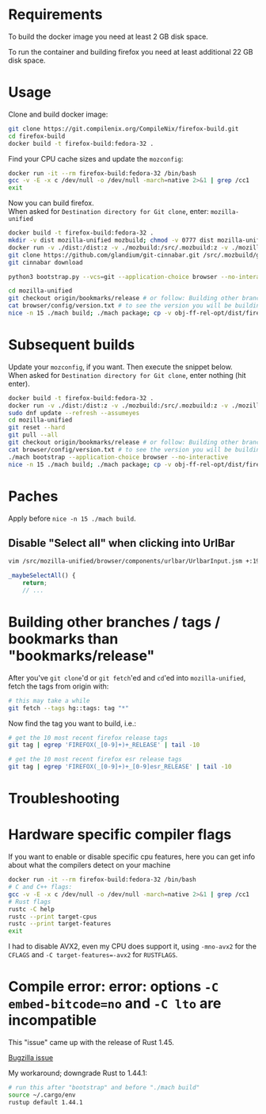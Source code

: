 # Requirements
To build the docker image you need at least 2 GB disk space.

To run the container and building firefox you need at least additional 22 GB disk space.

# Usage

Clone and build docker image:

```sh
git clone https://git.compilenix.org/CompileNix/firefox-build.git
cd firefox-build
docker build -t firefox-build:fedora-32 .
```

Find your CPU cache sizes and update the `mozconfig`:

```sh
docker run -it --rm firefox-build:fedora-32 /bin/bash
gcc -v -E -x c /dev/null -o /dev/null -march=native 2>&1 | grep /cc1
exit
```

Now you can build firefox. \
When asked for `Destination directory for Git clone`, enter: `mozilla-unified`

```sh
docker build -t firefox-build:fedora-32 .
mkdir -v dist mozilla-unified mozbuild; chmod -v 0777 dist mozilla-unified mozbuild
docker run -v ./dist:/dist:z -v ./mozbuild:/src/.mozbuild:z -v ./mozilla-unified:/src/mozilla-unified:z -v ./mozconfig:/src/mozconfig -it --rm firefox-build:fedora-32 /bin/bash
git clone https://github.com/glandium/git-cinnabar.git /src/.mozbuild/git-cinnabar
git cinnabar download

python3 bootstrap.py --vcs=git --application-choice browser --no-interactive

cd mozilla-unified
git checkout origin/bookmarks/release # or follow: Building other branches / tags / bookmarks than "bookmarks/release"
cat browser/config/version.txt # to see the version you will be building
nice -n 15 ./mach build; ./mach package; cp -v obj-ff-rel-opt/dist/firefox-*.tar.bz2 /dist/
```

# Subsequent builds

Update your `mozconfig`, if you want. Then execute the snippet below. \
When asked for `Destination directory for Git clone`, enter nothing (hit enter).

```sh
docker build -t firefox-build:fedora-32 .
docker run -v ./dist:/dist:z -v ./mozbuild:/src/.mozbuild:z -v ./mozilla-unified:/src/mozilla-unified:z -v ./mozconfig:/src/mozconfig -it --rm firefox-build:fedora-32 /bin/bash
sudo dnf update --refresh --assumeyes
cd mozilla-unified
git reset --hard
git pull --all
git checkout origin/bookmarks/release # or follow: Building other branches / tags / bookmarks than "bookmarks/release"
cat browser/config/version.txt # to see the version you will be building
./mach bootstrap --application-choice browser --no-interactive
nice -n 15 ./mach build; ./mach package; cp -v obj-ff-rel-opt/dist/firefox-*.tar.bz2 /dist/
```

# Paches

Apply before `nice -n 15 ./mach build`.

## Disable "Select all" when clicking into UrlBar

```sh
vim /src/mozilla-unified/browser/components/urlbar/UrlbarInput.jsm +:1987
```

```js
_maybeSelectAll() {
    return;
    // ...
```

# Building other branches / tags / bookmarks than "bookmarks/release"
After you've `git clone`'d or `git fetch`'ed and `cd`'ed into `mozilla-unified`, fetch the tags from origin with:

```sh
# this may take a while
git fetch --tags hg::tags: tag "*"
```

Now find the tag you want to build, i.e.:

```sh
# get the 10 most recent firefox release tags
git tag | egrep 'FIREFOX(_[0-9]+)+_RELEASE' | tail -10

# get the 10 most recent firefox esr release tags
git tag | egrep 'FIREFOX(_[0-9]+)+_[0-9]esr_RELEASE' | tail -10
```

# Troubleshooting
# Hardware specific compiler flags
If you want to enable or disable specific cpu features, here you can get info about what the compilers detect on your machine

```sh
docker run -it --rm firefox-build:fedora-32 /bin/bash
# C and C++ flags:
gcc -v -E -x c /dev/null -o /dev/null -march=native 2>&1 | grep /cc1
# Rust flags
rustc -C help
rustc --print target-cpus
rustc --print target-features
exit
```

I had to disable AVX2, even my CPU does support it, using `-mno-avx2` for the `CFLAGS` and `-C target-features=-avx2` for `RUSTFLAGS`.

# Compile error: error: options `-C embed-bitcode=no` and `-C lto` are incompatible
This "issue" came up with the release of Rust 1.45.

[Bugzilla issue](https://bugzilla.mozilla.org/show_bug.cgi?id=1640982)

My workaround; downgrade Rust to 1.44.1:
```sh
# run this after "bootstrap" and before "./mach build"
source ~/.cargo/env
rustup default 1.44.1
```

